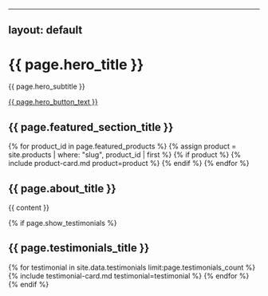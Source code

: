 <!-- _layouts/home.html -->
---
layout: default
---

<div class="hero-section">
  <div class="hero-content">
    <h1>{{ page.hero_title }}</h1>
    <p>{{ page.hero_subtitle }}</p>
    <a href="{{ page.hero_button_url }}" class="cta-button">{{ page.hero_button_text }}</a>
  </div>
</div>

<div class="featured-products">
  <h2>{{ page.featured_section_title }}</h2>
  <div class="products-grid">
    {% for product_id in page.featured_products %}
      {% assign product = site.products | where: "slug", product_id | first %}
      {% if product %}
        {% include product-card.md product=product %}
      {% endif %}
    {% endfor %}
  </div>
</div>

<div class="about-section">
  <h2>{{ page.about_title }}</h2>
  <div class="about-content">
    {{ content }}
  </div>
</div>

{% if page.show_testimonials %}
<div class="testimonials-section">
  <h2>{{ page.testimonials_title }}</h2>
  <div class="testimonials-grid">
    {% for testimonial in site.data.testimonials limit:page.testimonials_count %}
      {% include testimonial-card.md testimonial=testimonial %}
    {% endfor %}
  </div>
</div>
{% endif %}